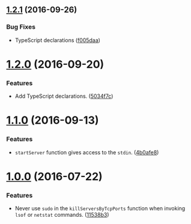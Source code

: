 <a name="1.2.1"></a>
## [1.2.1](https://github.com/telefonicaid/tartare-util/compare/v1.2.0...v1.2.1) (2016-09-26)


### Bug Fixes

* TypeScript declarations ([f005daa](https://github.com/telefonicaid/tartare-util/commit/f005daa))



<a name="1.2.0"></a>
# [1.2.0](https://github.com/telefonicaid/tartare-util/compare/v1.1.0...v1.2.0) (2016-09-20)


### Features

* Add TypeScript declarations. ([5034f7c](https://github.com/telefonicaid/tartare-util/commit/5034f7c))



<a name="1.1.0"></a>
# [1.1.0](https://github.com/telefonicaid/tartare-util/compare/v1.0.0...v1.1.0) (2016-09-13)


### Features

* `startServer` function gives access to the `stdin`. ([4b0afe8](https://github.com/telefonicaid/tartare-util/commit/4b0afe8))



<a name="1.0.0"></a>
# [1.0.0](https://github.com/telefonicaid/tartare-util/compare/v0.6.0...v1.0.0) (2016-07-22)


### Features

* Never use `sudo` in the `killServersByTcpPorts` function when invoking `lsof` or `netstat` commands. ([11538b3](https://github.com/telefonicaid/tartare-util/commit/11538b3))



